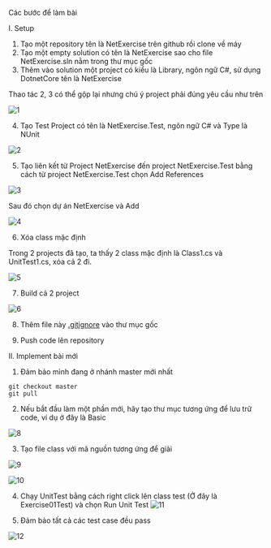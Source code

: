 Các bước để làm bài

I. Setup

1. Tạo một repository tên là NetExercise trên github rồi clone về máy
2. Tạo một empty solution có tên là NetExercise sao cho file NetExercise.sln nằm trong thư mục gốc
3. Thêm vào solution một project có kiểu là Library, ngôn ngữ C#, sử dụng DotnetCore tên là NetExercise

Thao tác 2, 3 có thể gộp lại nhưng chú ý project phải đúng yêu cầu như trên

![1](imgs/1.png)

4. Tạo Test Project có tên là NetExercise.Test, ngôn ngữ C# và Type là NUnit

![2](imgs/2.png)

5. Tạo liên kết từ Project NetExercise đến project NetExercise.Test bằng cách từ project NetExercise.Test chọn Add References

![3](imgs/3.png)

Sau đó chọn dự án NetExercise và Add

![4](imgs/4.png)

6. Xóa class mặc định

Trong 2 projects đã tạo, ta thấy 2 class mặc định là Class1.cs và UnitTest1.cs, xóa cả 2 đi.

![5](imgs/5.png)

7. Build cả 2 project

![6](imgs/6.png)

8. Thêm file này [.gitignore](.gitignore) vào thư mục gốc

9. Push code lên repository

II. Implement bài mới

1. Đảm bảo mình đang ở nhánh master mới nhất

```
git checkout master
git pull
```

2. Nếu bắt đầu làm một phần mới, hãy tạo thư mục tương ứng để lưu trữ code, ví dụ ở đây là Basic

![8](imgs/8.png)

3. Tạo file class với mã nguồn tương ứng để giải

![9](imgs/9.png)

![10](imgs/10.png)

4. Chạy UnitTest bằng cách right click lên class test (Ở đây là Exercise01Test) và chọn Run Unit Test
   ![11](imgs/11.png)

5. Đảm bảo tất cả các test case đều pass

![12](imgs/12.png)
